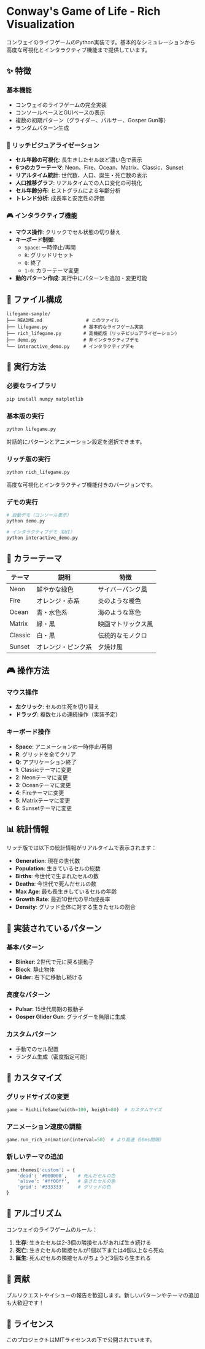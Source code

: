 # Conway's Game of Life - Rich Visualization

コンウェイのライフゲームのPython実装です。基本的なシミュレーションから高度な可視化とインタラクティブ機能まで提供しています。

## ✨ 特徴

### 基本機能
- コンウェイのライフゲームの完全実装
- コンソールベースとGUIベースの表示
- 複数の初期パターン（グライダー、パルサー、Gosper Gun等）
- ランダムパターン生成

### 🎨 リッチビジュアライゼーション
- **セル年齢の可視化**: 長生きしたセルほど濃い色で表示
- **6つのカラーテーマ**: Neon、Fire、Ocean、Matrix、Classic、Sunset
- **リアルタイム統計**: 世代数、人口、誕生・死亡数の表示
- **人口推移グラフ**: リアルタイムでの人口変化の可視化
- **セル年齢分布**: ヒストグラムによる年齢分析
- **トレンド分析**: 成長率と安定性の評価

### 🎮 インタラクティブ機能
- **マウス操作**: クリックでセル状態の切り替え
- **キーボード制御**:
  - `Space`: 一時停止/再開
  - `R`: グリッドリセット
  - `Q`: 終了
  - `1-6`: カラーテーマ変更
- **動的パターン作成**: 実行中にパターンを追加・変更可能

## 📁 ファイル構成

```
lifegame-sample/
├── README.md                # このファイル
├── lifegame.py             # 基本的なライフゲーム実装
├── rich_lifegame.py        # 高機能版（リッチビジュアライゼーション）
├── demo.py                 # 非インタラクティブデモ
└── interactive_demo.py     # インタラクティブデモ
```

## 🚀 実行方法

### 必要なライブラリ

```bash
pip install numpy matplotlib
```

### 基本版の実行

```bash
python lifegame.py
```

対話的にパターンとアニメーション設定を選択できます。

### リッチ版の実行

```bash
python rich_lifegame.py
```

高度な可視化とインタラクティブ機能付きのバージョンです。

### デモの実行

```bash
# 自動デモ（コンソール表示）
python demo.py

# インタラクティブデモ（GUI）
python interactive_demo.py
```

## 🎨 カラーテーマ

| テーマ | 説明 | 特徴 |
|--------|------|------|
| Neon | 鮮やかな緑色 | サイバーパンク風 |
| Fire | オレンジ・赤系 | 炎のような暖色 |
| Ocean | 青・水色系 | 海のような寒色 |
| Matrix | 緑・黒 | 映画マトリックス風 |
| Classic | 白・黒 | 伝統的なモノクロ |
| Sunset | オレンジ・ピンク系 | 夕焼け風 |

## 🎮 操作方法

### マウス操作
- **左クリック**: セルの生死を切り替え
- **ドラッグ**: 複数セルの連続操作（実装予定）

### キーボード操作
- **Space**: アニメーションの一時停止/再開
- **R**: グリッドを全てクリア
- **Q**: アプリケーション終了
- **1**: Classicテーマに変更
- **2**: Neonテーマに変更
- **3**: Oceanテーマに変更
- **4**: Fireテーマに変更
- **5**: Matrixテーマに変更
- **6**: Sunsetテーマに変更

## 📊 統計情報

リッチ版では以下の統計情報がリアルタイムで表示されます：

- **Generation**: 現在の世代数
- **Population**: 生きているセルの総数
- **Births**: 今世代で生まれたセルの数
- **Deaths**: 今世代で死んだセルの数
- **Max Age**: 最も長生きしているセルの年齢
- **Growth Rate**: 最近10世代の平均成長率
- **Density**: グリッド全体に対する生きたセルの割合

## 🧬 実装されているパターン

### 基本パターン
- **Blinker**: 2世代で元に戻る振動子
- **Block**: 静止物体
- **Glider**: 右下に移動し続ける

### 高度なパターン
- **Pulsar**: 15世代周期の振動子
- **Gosper Glider Gun**: グライダーを無限に生成

### カスタムパターン
- 手動でのセル配置
- ランダム生成（密度指定可能）

## 🔧 カスタマイズ

### グリッドサイズの変更

```python
game = RichLifeGame(width=100, height=80)  # カスタムサイズ
```

### アニメーション速度の調整

```python
game.run_rich_animation(interval=50)  # より高速（50ms間隔）
```

### 新しいテーマの追加

```python
game.themes['custom'] = {
    'dead': '#000000',    # 死んだセルの色
    'alive': '#ff00ff',   # 生きたセルの色
    'grid': '#333333'     # グリッドの色
}
```

## 🧮 アルゴリズム

コンウェイのライフゲームのルール：

1. **生存**: 生きたセルは2-3個の隣接セルがあれば生き続ける
2. **死亡**: 生きたセルの隣接セルが1個以下または4個以上なら死ぬ
3. **誕生**: 死んだセルの隣接セルがちょうど3個なら生まれる

## 🤝 貢献

プルリクエストやイシューの報告を歓迎します。新しいパターンやテーマの追加も大歓迎です！

## 📄 ライセンス

このプロジェクトはMITライセンスの下で公開されています。